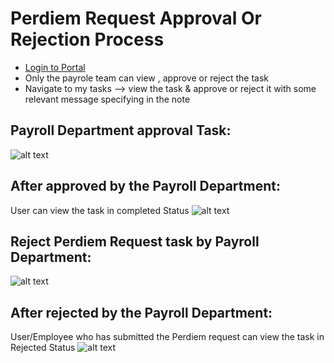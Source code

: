 Perdiem Request Approval Or Rejection Process
==========
 - [Login to Portal](../../office/forgot-password.html "Login")
 - Only the  payrole team can view , approve or reject the task
 - Navigate to my tasks --> view the task & approve or reject it with some relevant message specifying in the note

Payroll Department approval Task:
----
![alt text](../../images/expense/PayrollDeparmentApproval.png "Payroll department Task")

After approved by the Payroll Department:
----
User can view the task in completed Status
![alt text](../../images/expense/TaskCompleted.png "Task Completed")

Reject Perdiem Request task by Payroll Department: 
----
![alt text](../../images/expense/Payrollreject.png "Payroll rejects the task")

After rejected by the Payroll Department:
----
User/Employee who has submitted the Perdiem request can view the task in Rejected Status
![alt text](../../images/expense/RejectedTask.png "Task Rejected")



